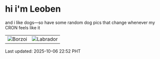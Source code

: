 # hi i'm Leoben

and i like dogs—so have some random dog pics that change whenever my CRON feels like it

|  |  |
|--------|----------|
| ![Borzoi](https://random-dog-vercel.vercel.app/api/random-borzoi?v=1759762335) | ![Labrador](https://random-dog-vercel.vercel.app/api/random-labrador?v=1759762335) |

Last updated: 2025-10-06 22:52 PHT
